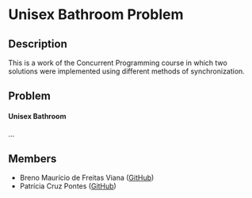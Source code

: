 # Unisex Bathroom Problem

## Description

This is a work of the Concurrent Programming course in which two solutions were implemented using different methods of synchronization.

## Problem

#### Unisex Bathroom

...

## Members

- Breno Maurício de Freitas Viana ([GitHub](https://github.com/brenov))
- Patrícia Cruz Pontes ([GitHub](https://github.com/Pekorishia))